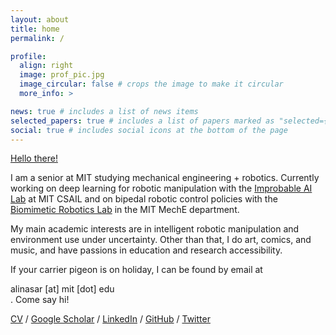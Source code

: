 ```yaml
---
layout: about
title: home
permalink: /

profile:
  align: right
  image: prof_pic.jpg
  image_circular: false # crops the image to make it circular
  more_info: >

news: true # includes a list of news items
selected_papers: true # includes a list of papers marked as "selected={true}"
social: true # includes social icons at the bottom of the page
---
```


[Hello there!](https://www.youtube.com/watch?v=rEq1Z0bjdwc)

I am a senior at MIT studying mechanical engineering + robotics. Currently working on deep learning for robotic manipulation with the [Improbable AI Lab](https://people.csail.mit.edu/pulkitag/) at MIT CSAIL and on bipedal robotic control policies with the [Biomimetic Robotics Lab](https://biomimetics.mit.edu/) in the MIT MechE department.

My main academic interests are in intelligent robotic manipulation and environment use under uncertainty. Other than that, I do art, comics, and music, and have passions in education and research accessibility.

If your carrier pigeon is on holiday, I can be found by email at <div class="more-info">alinasar [at] mit [dot] edu</div>. Come say hi!

[CV](https://drive.google.com/file/d/1EudPE4kUueknEAi1yJrfJhub2iIMgJsQ/view?usp=sharing)  /  [Google Scholar](https://scholar.google.com/citations?hl=en&user=3-k-F_kAAAAJ)  /  [LinkedIn](https://www.linkedin.com/in/alina-sarmiento/)  /  [GitHub](https://github.com/alinasarmiento)  /  [Twitter](https://twitter.com/greysarmi)
